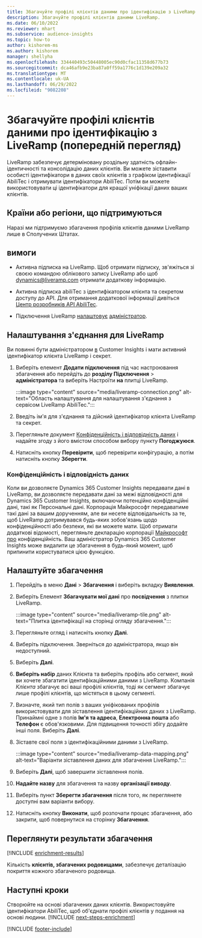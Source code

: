 ```yaml
---
title: Збагачуйте профілі клієнтів даними про ідентифікацію з LiveRamp (попередній перегляд)
description: Збагачуйте профілі клієнтів даними LiveRamp.
ms.date: 06/10/2022
ms.reviewer: mhart
ms.subservice: audience-insights
ms.topic: how-to
author: kishorem-ms
ms.author: kishorem
manager: shellyha
ms.openlocfilehash: 334440493c50448005ec90d0cfac11358d677b73
ms.sourcegitcommit: dca46afb9e23ba87a0ff59a1776c1d139e209a32
ms.translationtype: MT
ms.contentlocale: uk-UA
ms.lasthandoff: 06/29/2022
ms.locfileid: "9082208"
---
```

# <a name="enrich-customer-profiles-with-identity-data-from-liveramp-preview"></a>Збагачуйте профілі клієнтів даними про ідентифікацію з LiveRamp (попередній перегляд)

LiveRamp забезпечує детерміновану роздільну здатність офлайн-ідентичності та консолідацію даних клієнтів. Ви можете зіставити особисті ідентифікатори в даних своїх клієнтів з графіком ідентифікації AbiliTec і отримувати ідентифікатори AbiliTec. Потім ви можете використовувати ці ідентифікатори для кращої уніфікації даних ваших клієнтів.

## <a name="supported-countriesregions"></a>Країни або регіони, що підтримуються

Наразі ми підтримуємо збагачення профілів клієнтів даними LiveRamp лише в Сполучених Штатах.

## <a name="prerequisites"></a>вимоги

- Активна підписка на LiveRamp. Щоб отримати підписку, зв'яжіться зі своєю командою облікового запису LiveRamp або щоб [dynamics@liveramp.com](mailto:dynamics@liveramp.com) отримати додаткову інформацію.

- Активна підписка abiliTec з ідентифікатором клієнта та секретом доступу до API. Для отримання додаткової інформації дивіться [Центр розробників API AbiliTec](https://developers.liveramp.com/abilitec-api/).

- Підключення LiveRamp [налаштовує](connections.md) [адміністратор](#configure-the-connection-for-liveramp).

## <a name="configure-the-connection-for-liveramp"></a>Налаштування з'єднання для LiveRamp

Ви повинні бути адміністратором [в](permissions.md#admin) Customer Insights і мати активний ідентифікатор клієнта LiveRamp і секрет.

1. Виберіть елемент **Додати підключення** під час настроювання збагачення або перейдіть до **розділу Підключення** > **адміністратора** та виберіть Настроїти **на** плитці LiveRamp.

   :::image type="content" source="media/liveramp-connection.png" alt-text="Область налаштування для налаштування з'єднання з сервісом LiveRamp AbiliTec.":::

1. Введіть ім'я для з'єднання та дійсний ідентифікатор клієнта LiveRamp та секрет.

1. Перегляньте документ [Конфіденційність і відповідність даних](#data-privacy-and-compliance) і надайте згоду з його вмістом способом вибору пункту **Погоджуюся**.

1. Натисніть кнопку **Перевірити**, щоб перевірити конфігурацію, а потім натисніть кнопку **Зберегти**.

### <a name="data-privacy-and-compliance"></a>Конфіденційність і відповідність даних

Коли ви дозволяєте Dynamics 365 Customer Insights передавати дані в LiveRamp, ви дозволяєте передавати дані за межі відповідності для Dynamics 365 Customer Insights, включаючи потенційно конфіденційні дані, такі як Персональні дані. Корпорація Майкрософт передаватиме такі дані за вашим дорученням, але ви несете відповідальність за те, щоб LiveRamp дотримувався будь-яких зобов'язань щодо конфіденційності або безпеки, які ви можете мати. Щоб отримати додаткові відомості, перегляньте декларацію корпорації [Майкрософт про](https://go.microsoft.com/fwlink/?linkid=396732) конфіденційність. Ваш адміністратор Dynamics 365 Customer Insights може видалити це збагачення в будь-який момент, щоб припинити користуватися цією функцією.

## <a name="configure-the-enrichment"></a>Налаштуйте збагачення

1. Перейдіть в меню **Дані** > **Збагачення** і виберіть вкладку **Виявлення**.

1. Виберіть Елемент **Збагачувати мої дані** про **посвідчення** з плитки LiveRamp.

   :::image type="content" source="media/liveramp-tile.png" alt-text="Плитка ідентифікації на сторінці огляду збагачення.":::

1. Перегляньте огляд і натисніть кнопку **Далі**.

1. Виберіть підключення. Зверніться до адміністратора, якщо він недоступний.

1. Виберіть **Далі**.

1. **Виберіть набір** даних Клієнта та виберіть профіль або сегмент, який ви хочете збагатити ідентифікаційними даними з LiveRamp. Компанія *Клієнта* збагачує всі ваші профілі клієнтів, тоді як сегмент збагачує лише профілі клієнтів, що містяться в цьому сегменті.

1. Визначте, який тип полів з ваших уніфікованих профілів використовувати для зіставлення ідентифікаційних даних з LiveRamp. Принаймні одне з полів **Ім'я та адреса**, **Електронна пошта** або **Телефон** є обов'язковими. Для підвищення точності збігу додайте інші поля. Виберіть **Далі**.

1. Зіставте свої поля з ідентифікаційними даними з LiveRamp.

   :::image type="content" source="media/liveramp-data-mapping.png" alt-text="Варіанти зіставлення даних для збагачення LiveRamp.":::

1. Виберіть **Далі**, щоб завершити зіставлення полів.

1. **Надайте назву** для збагачення та назву **організації виводу**.

1. Виберіть пункт **Зберегти збагачення** після того, як переглянете доступні вам варіанти вибору.

1. Натисніть кнопку **Виконати**, щоб розпочати процес збагачення, або закрити, щоб повернутися на сторінку **Збагачення**.

## <a name="view-enrichment-results"></a>Переглянути результати збагачення

[!INCLUDE [enrichment-results](includes/enrichment-results.md)]

Кількість **клієнтів, збагачених родовищами**, забезпечує деталізацію покриття кожного збагаченого родовища.

## <a name="next-steps"></a>Наступні кроки

Створюйте на основі збагачених даних клієнтів. Використовуйте ідентифікатори AbiliTec, щоб об'єднати профілі клієнтів у подання на основі людини.
[!INCLUDE [next-steps-enrichment](includes/next-steps-enrichment.md)]

[!INCLUDE [footer-include](includes/footer-banner.md)]
